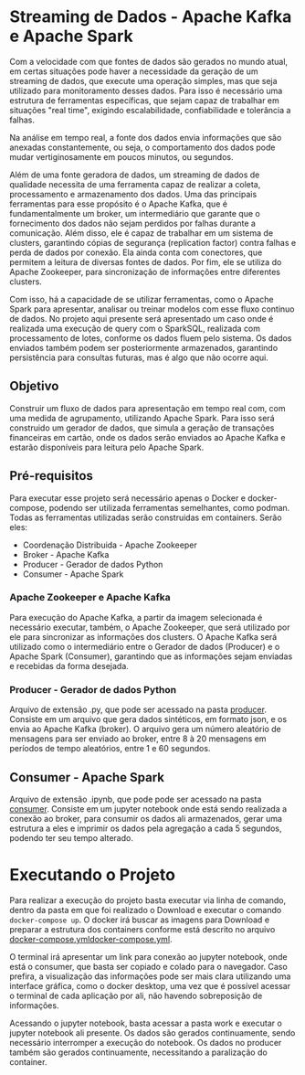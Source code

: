 # **Streaming de Dados - Apache Kafka e Apache Spark**

Com a velocidade com que fontes de dados são gerados no mundo atual, em certas situações pode haver a necessidade da geração de um streaming de dados, que execute uma operação simples, mas que seja utilizado para monitoramento desses dados. Para isso é necessário uma estrutura de ferramentas específicas, que sejam capaz de trabalhar em situações "real time", exigindo escalabilidade, confiabilidade e tolerância a falhas.

Na análise em tempo real, a fonte dos dados envia informações que são anexadas constantemente, ou seja, o comportamento dos dados pode mudar vertiginosamente em poucos minutos, ou segundos.

Além de uma fonte geradora de dados, um streaming de dados de qualidade necessita de uma ferramenta capaz de realizar a coleta, processamento e armazenamento dos dados. Uma das principais ferramentas para esse propósito é o Apache Kafka, que é fundamentalmente um broker, um intermediário que garante que o fornecimento dos dados não sejam perdidos por falhas durante a comunicação. Além disso, ele é capaz de trabalhar em um sistema de clusters, garantindo cópias de segurança (replication factor) contra falhas e perda de dados por conexão. Ela ainda conta com conectores, que permitem a leitura de diversas fontes de dados. Por fim, ele se utiliza do Apache Zookeeper, para sincronização de informações entre diferentes clusters.

Com isso, há a capacidade de se utilizar ferramentas, como o Apache Spark para apresentar, analisar ou treinar modelos com esse fluxo continuo de dados. No projeto aqui presente será apresentado um caso onde é realizada uma execução de query com o SparkSQL, realizada com processamento de lotes, conforme os dados fluem pelo sistema. Os dados enviados também podem ser posteriormente armazenados, garantindo persistência para consultas futuras, mas é algo que não ocorre aqui.


## **Objetivo**

Construir um fluxo de dados para apresentação em tempo real com, com uma medida de agrupamento, utilizando Apache Spark. Para isso será construido um gerador de dados, que simula a geração de transações financeiras em cartão, onde os dados serão enviados ao Apache Kafka e estarão disponíveis para leitura pelo Apache Spark.


## **Pré-requisitos**

Para executar esse projeto será necessário apenas o Docker e docker-compose, podendo ser utilizada ferramentas semelhantes, como podman. Todas as ferramentas utilizadas serão construidas em containers. Serão eles:

* Coordenação Distribuida - Apache Zookeeper
* Broker - Apache Kafka
* Producer - Gerador de dados Python
* Consumer - Apache Spark


### **Apache Zookeeper e Apache Kafka**

Para execução do Apache Kafka, a partir da imagem selecionada é necessário executar, também, o Apache Zookeeper, que será utilizado por ele para sincronizar as informações dos clusters. O Apache Kafka será utilizado como o intermediário entre o Gerador de dados (Producer) e o Apache Spark (Consumer), garantindo que as informações sejam enviadas e recebidas da forma desejada.


### **Producer - Gerador de dados Python**

Arquivo de extensão .py, que pode ser acessado na pasta [producer](./producer). Consiste em um arquivo que gera dados sintéticos, em formato json, e os envia ao Apache Kafka (broker). O arquivo gera um número aleatório de mensagens para ser enviado ao broker, entre 8 à 20 mensagens em períodos de tempo aleatórios, entre 1 e 60 segundos.


## **Consumer - Apache Spark**

Arquivo de extensão .ipynb, que pode pode ser acessado na pasta [consumer](./consumer). Consiste em um jupyter notebook onde está sendo realizada a conexão ao broker, para consumir os dados ali armazenados, gerar uma estrutura a eles e imprimir os dados pela agregação a cada 5 segundos, podendo ter seu tempo alterado.


# **Executando o Projeto**

Para realizar a execução do projeto basta executar via linha de comando, dentro da pasta em que foi realizado o Download e executar o comando `docker-compose up`. O docker irá buscar as imagens para Download e preparar a estrutura dos containers conforme está descrito no arquivo [docker-compose.ymldocker-compose.yml](./docker-compose.yml).

O terminal irá apresentar um link para conexão ao jupyter notebook, onde está o consumer, que basta ser copiado e colado para o navegador. Caso prefira, a visualização das informações pode ser mais clara utilizando uma interface gráfica, como o docker desktop, uma vez que é possível acessar o terminal de cada aplicação por ali, não havendo sobreposição de informações.

Acessando o jupyter notebook, basta acessar a pasta work e executar o jupyter notebook ali presente. Os dados são gerados continuamente, sendo necessário interromper a execução do notebook. Os dados no producer também são gerados continuamente, necessitando a paralização do container.
